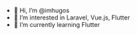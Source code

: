 - 👋 Hi, I’m @imhugos
- 👀 I’m interested in Laravel, Vue.js, Flutter
- 🌱 I’m currently learning Flutter

<!---
imhugos/imhugos is a ✨ special ✨ repository because its `README.md` (this file) appears on your GitHub profile.
You can click the Preview link to take a look at your changes.
--->
